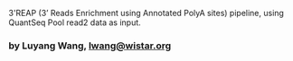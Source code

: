 3'REAP (3’ Reads Enrichment using Annotated PolyA sites) pipeline, using QuantSeq Pool read2 data as input. 

### by Luyang Wang, lwang@wistar.org
